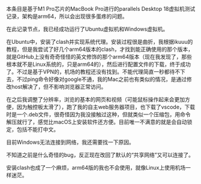 本条目是基于M1 Pro芯片的MacBook Pro进行的parallels Desktop 18虚拟机测试记录，架构是arm64，所以会出现很多蛋疼的问题。

在此记录节点，我已经成功运行了Ubuntu虚拟机和Windows虚拟机。

在Ubuntu中，安装了clash并实现系统代理。安装过程很是曲折，我根据ikuuu的教程，但是我尝试了好几个arm64版本的clash，才找到能正确使用的那个版本，就是GitHub上没有奇奇怪怪的英文修饰的那个arm64版本（现在我发现了，那些根本就不是Linux系统的，只是arm64的），然后进行配置文件的下载，终于成功了。不过是基于VPN的，机场的教程还没有找到。不能代理简直一秒都待不下去，不过ping命令好像对google不通，我的Mac之前也有类似的情况，是通过修改host解决了，但不影响浏览器正常访问。

在之后我调整了分辨率，浏览的基本的网页和视频（可能鼠标操作起来会更加方便，因为触控板太滑了），跑了我的自主web服务器项目，也下载了vscode，下载时是一个.deb文件，很奇怪因为我没接触过这种，但就类似一个压缩包，用命令解压就行了，感觉比macOS上安装软件还方便。目前唯一不满意的就是会自动锁定，包括不能打中文。

目前Windows无法连接到网络，我还需要找一下原因。

不知道之前是什么奇怪的bug，反正现在改回了默认的“共享网络”又可以连接了。

安装clash也成了一个麻烦，arm64版的我也不会使用，就像Linux上使用机场一样迷茫。